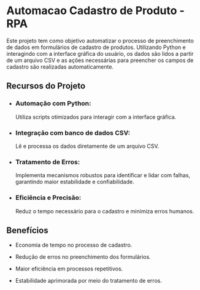 # Automacao Cadastro de Produto - RPA

Este projeto tem como objetivo automatizar o processo de preenchimento de dados em formulários de cadastro de produtos. Utilizando Python e interagindo com a interface gráfica do usuário, os dados são lidos a partir de um arquivo CSV e as ações necessárias para preencher os campos de cadastro são realizadas automaticamente.

## Recursos do Projeto
- ### Automação com Python:
  Utiliza scripts otimizados para interagir com a interface gráfica.

- ### Integração com banco de dados CSV:
  Lê e processa os dados diretamente de um arquivo CSV.

- ### Tratamento de Erros:
  Implementa mecanismos robustos para identificar e lidar com falhas, garantindo maior estabilidade e confiabilidade.

- ### Eficiência e Precisão:
  Reduz o tempo necessário para o cadastro e minimiza erros humanos.

## Benefícios
- Economia de tempo no processo de cadastro.

- Redução de erros no preenchimento dos formulários.

- Maior eficiência em processos repetitivos.

- Estabilidade aprimorada por meio do tratamento de erros.
